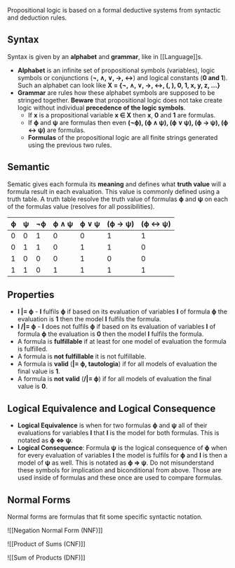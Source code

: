 Propositional logic is based on a formal deductive systems from syntactic and deduction rules.
## Syntax
Syntax is given by an **alphabet** and **grammar**, like in [[Language]]s.
- **Alphabet** is an infinite set of propositional symbols (variables), logic symbols or conjunctions (**¬, ∧, ∨, →, ↔**) and logical constants (**0 and 1**). Such an alphabet can look like **X = {¬, ∧, ∨, →, ↔, (, ), 0, 1, x, y, z, ...}**
- **Grammar** are rules how these alphabet symbols are supposed to be stringed together. **Beware** that propositional logic does not take create logic without individual **precedence of the logic symbols**.
	- If **x** is a propositional variable **x ∈ X** then **x**, **0** and **1** are formulas.
	- If **ϕ** and **ψ** are formulas then even **(¬ϕ), (ϕ ∧ ψ), (ϕ ∨ ψ), (ϕ → ψ), (ϕ ↔ ψ)** are formulas.
	- **Formulas** of the propositional logic are all finite strings generated using the previous two rules.
	
## Semantic
Sematic gives each formula its **meaning** and defines what **truth value** will a formula result in each evaluation. This value is commonly defined using a truth table. A truth table resolve the truth value of formulas **ϕ** and **ψ** on each of the formulas value (resolves for all possibilities). 

| ϕ   | ψ   | ¬ϕ  | ϕ ∧ ψ | ϕ ∨ ψ | (ϕ → ψ) | (ϕ ↔ ψ) |
| --- | --- | --- | ----- | ----- | ------- | ------- |
| 0   | 0   | 1   | 0     | 0     | 1       | 1       |
| 0   | 1   | 1   | 0     | 1     | 1       | 0       |
| 1   | 0   | 0   | 0     | 1     | 0       | 0       |
| 1   | 1   | 0   | 1     | 1     | 1       | 1       |
## Properties
-  **I |= ϕ** - **I** fulfils **ϕ** if based on its evaluation of variables **I** of formula **ϕ** the evaluation is **1** then the model **I** fulfils the formula.
-  **I \/|= ϕ** - **I** does not fulfils **ϕ** if based on its evaluation of variables **I** of formula **ϕ** the evaluation is **0** then the model **I** fulfils the formula.
- A formula is **fulfillable** if at least for one model of evaluation the formula is fulfilled.
- A formula is **not fulfillable** it is not fulfillable.
- A formula is **valid** (**|= ϕ, tautologia**) if for all models of evaluation the final value is **1**.
- A formula is **not valid** (**\/|= ϕ**) if for all models of evaluation the final value is **0**.
## Logical Equivalence and Logical Consequence
- **Logical Equivalence** is when for two formulas **ϕ** and **ψ** all of their evaluations for variables **I** that **I** is the model for both formulas. This is notated as  **ϕ ⇔ ψ**.  
- **Logical Consequence**: Formula **ψ** is the logical consequence of **ϕ** when for every evaluation of variables **I** the model is fulfils for **ϕ** and **I** is then a model of **ψ** as well. This is notated as  **ϕ ⇒ ψ**. 
Do not misunderstand these symbols for implication and biconditional from above. Those are used inside of formulas and these once are used to compare formulas. 
## Normal Forms
Normal forms are formulas that fit some specific syntactic notation.

![[Negation Normal Form (NNF)]]

![[Product of Sums (CNF)]]

![[Sum of Products (DNF)]]
